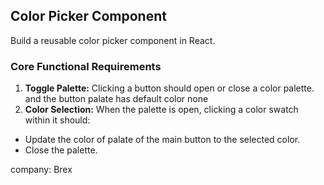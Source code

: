 ## Color Picker Component

Build a reusable color picker component in React.

### Core Functional Requirements

1.  **Toggle Palette:** Clicking a button should open or close a color palette. and the button palate has default color none
2.  **Color Selection:** When the palette is open, clicking a color swatch within it should:
   *   Update the color of palate of the main button to the selected color.
   *   Close the palette.

company: Brex
